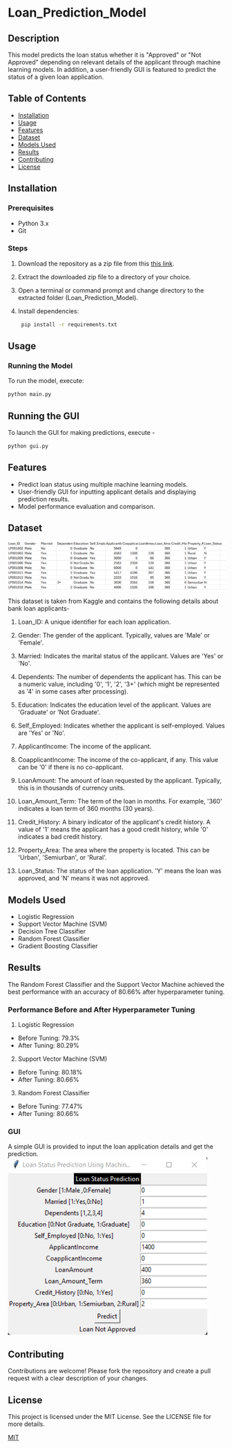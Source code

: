 # Loan_Prediction_Model

## Description
This model predicts the loan status whether it is "Approved" or "Not Approved" depending on relevant details of the applicant through machine learning models. In addition, a user-friendly GUI is featured to predict the status of a given loan application.

## Table of Contents
- [Installation](#installation)
- [Usage](#usage)
- [Features](#features)
- [Dataset](#dataset)
- [Models Used](#models-used)
- [Results](#results)
- [Contributing](#contributing)
- [License](#license)

## Installation

### Prerequisites
- Python 3.x
- Git

### Steps
1. Download the repository as a zip file from this [this link](https://github.com/ruru-lyy/Loan_Prediction_Model/archive/refs/heads/main.zip).

2. Extract the downloaded zip file to a directory of your choice.

3. Open a terminal or command prompt and change directory to the extracted folder (Loan_Prediction_Model).

4. Install dependencies:
   ```bash
    pip install -r requirements.txt
    ```

## Usage

### Running the Model
To run the model, execute:
```bash
python main.py
```

## Running the GUI
To launch the GUI for making predictions, execute -

```bash
python gui.py
```

## Features

- Predict loan status using multiple machine learning models.
- User-friendly GUI for inputting applicant details and displaying prediction results.
- Model performance evaluation and comparison.

## Dataset

![Dataset Example](images/dataset.png)

This dataset is taken from Kaggle and contains the following details about bank loan applicants-

1. Loan_ID: A unique identifier for each loan application.

2. Gender: The gender of the applicant. Typically, values are 'Male' or 'Female'.

3. Married: Indicates the marital status of the applicant. Values are 'Yes' or 'No'.

4. Dependents: The number of dependents the applicant has. This can be a numeric value, including '0', '1', '2', '3+' (which might be represented as '4' in some cases after processing).

5. Education: Indicates the education level of the applicant. Values are 'Graduate' or 'Not Graduate'.

6. Self_Employed: Indicates whether the applicant is self-employed. Values are 'Yes' or 'No'.

7. ApplicantIncome: The income of the applicant.

8. CoapplicantIncome: The income of the co-applicant, if any. This value can be '0' if there is no co-applicant.

9. LoanAmount: The amount of loan requested by the applicant. Typically, this is in thousands of currency units.

10. Loan_Amount_Term: The term of the loan in months. For example, '360' indicates a loan term of 360 months (30 years).

11. Credit_History: A binary indicator of the applicant's credit history. A value of '1' means the applicant has a good credit history, while '0' indicates a bad credit history.

12. Property_Area: The area where the property is located. This can be 'Urban', 'Semiurban', or 'Rural'.

13. Loan_Status: The status of the loan application. 'Y' means the loan was approved, and 'N' means it was not approved.


## Models Used

- Logistic Regression
- Support Vector Machine (SVM)
- Decision Tree Classifier
- Random Forest Classifier
- Gradient Boosting Classifier
  
## Results
The Random Forest Classifier and the Support Vector Machine achieved the best performance with an accuracy of 80.66% after hyperparameter tuning.

### Performance Before and After Hyperparameter Tuning

1. Logistic Regression
- Before Tuning: 79.3%
- After Tuning: 80.29%
2. Support Vector Machine (SVM)
- Before Tuning: 80.18%
- After Tuning: 80.66%
3. Random Forest Classifier
- Before Tuning: 77.47%
- After Tuning: 80.66%

### GUI

A simple GUI is provided to input the loan application details and get the prediction.
![GUI](images/GUI.png)
  
## Contributing
Contributions are welcome! Please fork the repository and create a pull request with a clear description of your changes.

## License
This project is licensed under the MIT License. See the LICENSE file for more details.

[MIT](https://choosealicense.com/licenses/mit/)

